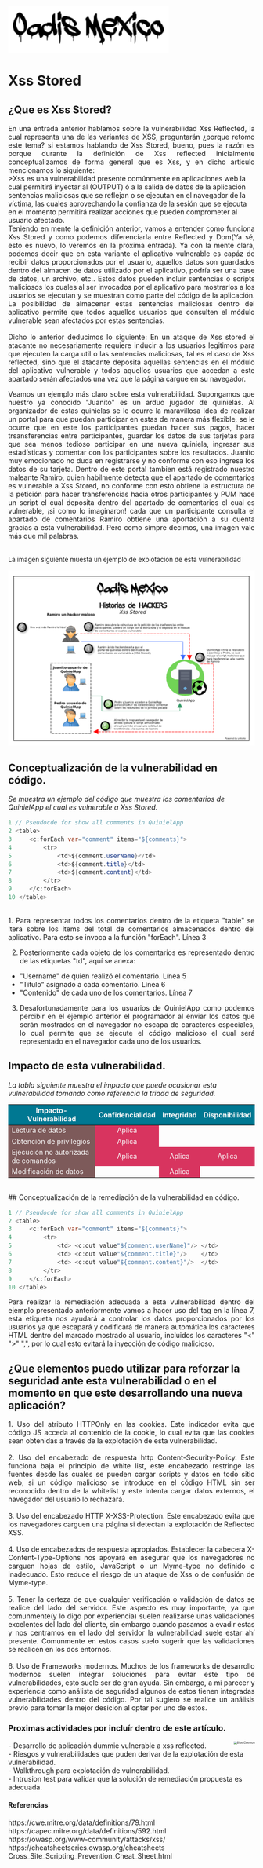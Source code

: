 <img src="../../Recursos/Imagenes/logoOadis.png" align="center" alt="logoOadis" style="zoom:100%;" />

# Xss Stored                

## ¿Que es Xss Stored?

<div style="text-align: justify"> 
En una entrada anterior hablamos sobre la vulnerabilidad Xss Reflected, la cual representa una de las variantes de XSS, preguntarán ¿porque retomo este tema? si estamos hablando de Xss Stored, bueno, pues la razón es porque durante la definición de Xss reflected inicialmente conceptualizamos de forma general que es Xss, y en dicho articulo mencionamos lo siguiente:</div>
>Xss es una vulnerabilidad presente comúnmente en aplicaciones web la cual permitirá inyectar al (OUTPUT) ó a la salida de datos de la aplicación sentencias maliciosas que se reflejan o se ejecutan en el navegador de la víctima, las cuales aprovechando la confianza de la sesión que se ejecuta en el momento permitirá realizar acciones que pueden comprometer al usuario afectado.
<br>

<div style="text-align: justify"> 
Teniendo en mente la definición anterior, vamos a entender como funciona Xss Stored y como podemos diferenciarla entre Reflected y Dom(Ya sé, esto es nuevo, lo veremos en la próxima entrada).
Ya con la mente clara, podemos decir que en esta variante el aplicativo vulnerable es capáz de recibir datos proporcionados por el usuario, aquellos datos son guardados dentro del almacen de datos utilizado por el aplicativo, podría ser una base de datos, un archivo, etc.. Estos datos pueden incluir sentencias o scripts maliciosos los cuales al ser invocados por el aplicativo para mostrarlos a los usuarios se ejecutan y se muestran como parte del código de la aplicación. La posibilidad de almacenar estas sentencias maliciosas dentro del aplicativo permite que todos aquellos usuarios que consulten el módulo vulnerable sean afectados por estas sentencias.</div>

<br>

<div style="text-align: justify"> 
Dicho lo anterior deducimos lo siguiente:
En un ataque de Xss stored el atacante no necesariamente requiere inducir a los usuarios legitimos para que ejecuten la carga util o las sentencias maliciosas, tal es el caso de Xss reflected, sino que el atacante deposita aquellas sentencias en el módulo del aplicativo vulnerable y todos aquellos usuarios que accedan a este apartado serán afectados una vez que la página cargue en su navegador.

Veamos un ejemplo más claro sobre esta vulnerabilidad. 
Supongamos que nuestro ya conocido "Juanito" es un arduo jugador de quinielas. Al organizador de estas quinielas se le ocurre la maravillosa idea de realizar un portal para que puedan participar en estas de manera más flexible, se le ocurre que en este los participantes puedan hacer sus pagos, hacer trsansferencias entre participantes, guardar los datos de sus tarjetas para que sea menos tedioso participar en una nueva quiniela, ingresar sus estadísticas y comentar con los participantes sobre los resultados. Juanito muy emocionado no duda en registrarse y no conforme con eso ingresa los datos de su tarjeta. Dentro de este portal tambien está registrado nuestro maleante Ramiro, quien habilmente detecta que el apartado de comentarios es vulnerable a Xss Stored, no conforme con esto obtiene la estructura de la petición para hacer transferencias hacia otros participantes y PUM hace un script el cual deposita dentro del apartado de comentarios el cual es vulnerable, ¡si como lo imaginaron! cada que un participante consulta el apartado de comentarios Ramiro obtiene una aportación a su cuenta gracias a esta vulnerabilidad.
Pero como simpre decimos, una imagen vale más que mil palabras.</div>

<br>
<font size="2">La imagen siguiente muesta un ejemplo de explotacion de esta vulnerabilidad</font> 

![Xss Reflected](../../Recursos/Imagenes/xssStored.png)

## Conceptualización de la vulnerabilidad en código.

*Se muestra un ejemplo del código que muestra los comentarios de QuinielApp el cual es vulnerable a Xss Stored.*

```java
1 // Pseudocde for show all comments in QuinielApp
2 <table>
3     <c:forEach var="comment" items="${comments}">
4         <tr>
5             <td>${comment.userName}</td>
6             <td>${comment.title}</td>
7             <td>${comment.content}</td>
8         </tr>
9     </c:forEach>
10 </table>
```

<br>
<div style="text-align: justify"> 
1. Para representar todos los comentarios dentro de la etiqueta "table" se itera sobre los items del total de comentarios almacenados dentro del aplicativo. Para esto se invoca a la función "forEach". Línea 3

2. Posteriormente cada objeto de los comentarios es representado dentro de las etiquetas "td", aquí se anexa: 
- "Username" de quien realizó el comentario. Línea 5 
- "Título" asignado a cada comentario. Línea 6  
- "Contenido" de cada uno de los comentarios. Línea 7

3. Desafortunadamente para los usuarios de QuinielApp como podemos percibir en el ejemplo anterior el programador al enviar los datos que serán mostrados en el navegador no escapa de caracteres especiales, lo cual permite que se ejecute el código malicioso el cual será representado en el navegador cada uno de los usuarios.</div>


## Impacto de esta vulnerabilidad.

*La tabla siguiente muestra el impacto que puede ocasionar esta vulnerabilidad tomando como referencia la triada de seguridad.*

<table style="text-align:center; float:center;">
<thead>
<tr>
  <th bgcolor="007892" style="color:#f7f7f7;">Impacto-Vulnerabilidad</th>
  <th bgcolor="007892" style="color:#f7f7f7;">Confidencialidad</th>
  <th bgcolor="007892" style="color:#f7f7f7;">Integridad</th>
  <th bgcolor="007892" style="color:#f7f7f7;">Disponibilidad</th>
</tr>
</thead>
<tbody>
<tr>
  <td bgcolor="7d5a5a" style="color:#f7f7f7;" align="left">Lectura de datos</td>
  <td bgcolor="d8345f" style="color:#f7f7f7;">Aplica</td>
  <td></td>
  <td></td>
</tr>
<tr>
  <td bgcolor="7d5a5a" style="color:#f7f7f7;" align="left">Obtención de privilegios</td>
  <td bgcolor="d8345f" style="color:#f7f7f7;">Aplica</td>
  <td></td>
  <td></td>
</tr>
<tr>
  <td bgcolor="7d5a5a" style="color:#f7f7f7;" align="left">Ejecución no autorizada de comandos</td>
  <td bgcolor="d8345f" style="color:#f7f7f7;">Aplica</td>
  <td bgcolor="d8345f" style="color:#f7f7f7;">Aplica</td>
  <td bgcolor="d8345f" style="color:#f7f7f7;">Aplica</td>
</tr>
<tr>
  <td bgcolor="7d5a5a" style="color:#f7f7f7;" align="left">Modificación de datos</td>
  <td></td>
  <td bgcolor="d8345f" style="color:#f7f7f7;">Aplica</td>
  <td></td>
</tr>
</tbody>
</table>

<br>
## Conceptualización de la remediación de la vulnerabilidad en código.

<br>

```java
1 // Pseudocde for show all comments in QuinielApp
2 <table>
3     <c:forEach var="comment" items="${comments}">
4         <tr>
5             <td> <c:out value"${comment.userName}"/> </td>
6             <td> <c:out value"${comment.title}"/>    </td>
7             <td> <c:out value"${comment.content}"/>  </td>
8         </tr>
9     </c:forEach>
10 </table>
```
<div style="text-align: justify"> 
Para realizar la remediación adecuada a esta vulnerabilidad dentro del ejemplo presentado anteriormente vamos a hacer uso del tag <c:out> en la línea 7, esta etiqueta nos ayudará a controlar los datos proporcionados por los usuarios ya que escapará y codificará de manera automática los caracteres HTML dentro del marcado mostrado al usuario, incluidos los caracteres "<" ">" ",", por lo cual esto evitará la inyección de código malicioso. 
</div>

## ¿Que elementos puedo utilizar para reforzar la seguridad ante esta vulnerabilidad o en el momento en que este desarrollando una nueva aplicación?

<div style="text-align: justify"> 
1. Uso del atributo HTTPOnly en las cookies.
   Este indicador evita que código JS acceda al contenido de la cookie, lo cual evita que las cookies sean obtenidas a través de la explotación de esta vulnerabilidad.
<br>
<br>
2. Uso del encabezado de respuesta http Content-Security-Policy. 
   Este funciona baja el principio de white list, este encabezado restringe las fuentes desde las cuales se pueden cargar scripts y datos en todo sitio web, si un código malicioso se introduce en el código HTML sin ser reconocido dentro de la whitelist y este intenta cargar datos externos, el navegador del usuario lo rechazará.
<br>
<br>
3. Uso del encabezado HTTP X-XSS-Protection.
   Este encabezado evita que los navegadores carguen una página si detectan la explotación de Reflected XSS.
<br>
<br>
4. Uso de encabezados de respuesta apropiados. 
   Establecer la cabecera X-Content-Type-Options nos apoyará en asegurar que los navegadores  no carguen hojas de estilo, JavaScript o un Myme-type no definido o inadecuado. Esto reduce el riesgo de un ataque de Xss o de confusión de Myme-type.
<br>
<br>
5. Tener la certeza de que cualquier verificación o validación de datos se realice del lado del servidor.
   Este aspecto es muy importante, ya que comunmente(y lo digo por experiencia) suelen realizarse unas validaciones excelentes del lado del cliente, sin embargo cuando pasamos a evadir estas y nos centramos en el lado del servidor la vulnerabilidad suele estar ahí presente. Comunmente en estos casos suelo sugerir que  las validaciones se realicen en los dos entornos.
<br>
<br>
6. Uso de Frameworks modernos.
   Muchos de los frameworks de desarrollo modernos suelen integrar soluciones para evitar este tipo de vulnerabilidades, esto suele ser de gran ayuda. Sin embargo, a mi parecer y experiencia como análista de seguridad algunos de estos tienen integradas vulnerabilidades dentro del código. Por tal sugiero se realice un análisis previo para tomar la mejor desicion al optar por uno de estos.
</div>

### Proximas actividades por incluír dentro de este artículo.

<div>
<img src="/home/deiivid/Descargas/bluewritte.png" align="right" alt="Blue-Daemon" style="zoom:40%;" />
<p>
- Desarrollo de aplicación dummie vulnerable a xss reflected.
<br>
- Riesgos y vulnerabilidades que puden derivar de la explotación de esta vulnerabilidad.
<br>
- Walkthrough para explotación de vulnerabilidad.
<br>
- Intrusion test para validar que la solución de remediación propuesta es adecuada.
</p>
<h4>Referencias</h4>
<p>
https://cwe.mitre.org/data/definitions/79.html<br>
https://capec.mitre.org/data/definitions/592.html<br>
https://owasp.org/www-community/attacks/xss/<br>
https://cheatsheetseries.owasp.org/cheatsheets Cross_Site_Scripting_Prevention_Cheat_Sheet.html<br>
</p>
</div>

